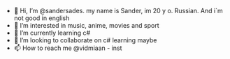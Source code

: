 - 👋 Hi, I’m @sandersades. my name is Sander, im 20 y o. Russian. And i`m not good in english
- 👀 I’m interested in music, anime, movies and sport
- 🌱 I’m currently learning c#
- 💞️ I’m looking to collaborate on c# learning maybe
- 📫 How to reach me @vidmiaan - inst
